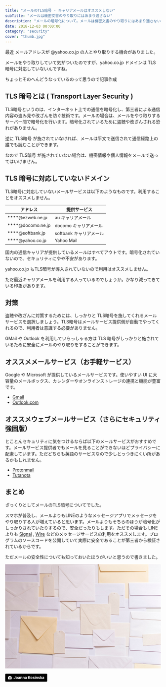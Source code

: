 ```yaml
---
title: "メールのTLS暗号 - キャリアメールはオススメしない"
subTitle: "メールは機密文書のやり取りにはあまり適さない"
description: "メールの暗号化について。メールは機密文書のやり取りにはあまり適さない"
date: 2018-12-03 00:00:00
category: "security"
cover: "thumb.jpg"
---
```


最近 メールアドレスが @yahoo.co.jp の人とやり取りする機会がありました。

メールをやり取りしていて気がついたのですが、yahoo.co.jp ドメインは TLS 暗号に対応していないんですね。

ちょっとそのへんどうなっているのって思うので記事作成

## TLS 暗号とは ( Transport Layer Security )

TLS暗号というのは、インターネット上での通信を暗号化し、第三者による通信内容の盗み見や改ざんを防ぐ技術です。メールの場合は、メールをやり取りするサーバー間で暗号化を行います。暗号化されているために盗聴や改ざんされる恐れがありません。

逆に TLS暗号 が施されていなければ、メールは平文で送信されて通信経路上の誰でも読むことができます。

なので TLS暗号 が施されていない場合は、機密情報や個人情報をメールで送ってはいけません。

## TLS 暗号に対応していないドメイン

TLS暗号に対応していないメールサービスは以下のようなものです。利用することをオススメしません。

| アドレス          | 提供サービス            |
| ----------------- | ----------------------- |
| ****@ezweb.ne.jp  | au キャリアメール       |
| ****@docomo.ne.jp | docomo キャリアメール   |
| ****@softbank.jp  | softbank キャリアメール |
| ****@yahoo.co.jp  | Yahoo Mail              |

国内の通信キャリアが提供しているメールはすべてアウトです。暗号化されていないので、セキュリティにやや不安があります。

yahoo.co.jp もTLS暗号が導入されていないので利用はオススメしません。

ただ最近キャリアメールを利用する人っているのでしょうか。かなり減ってきている印象があります。

## 対策

盗聴や改ざんに対策するためには、しっかりと TLS暗号を施してくれるメールサービスを選択しましょう。TLS暗号はメールサービス提供側が自動でやってくれるので、利用者は意識する必要がありません。

GMail や Outlook を利用していらっしゃる方は TLS 暗号がしっかりと施されているために安全にメールのやり取りをすることができます。

## オススメメールサービス（お手軽サービス）

Google や Microsoft が提供しているメールサービスです。使いやすい UI に大容量のメールボックス、カレンダーやオンラインストレージの連携と機能が豊富です。

* [Gmail](https://mail.google.com)
* [Outlook.com](https://outlook.live.com/owa/)

## オススメウェブメールサービス（さらにセキュリティ強固版）

とことんセキュリティに気をつけるならば以下のメールサービスがおすすめです。メールサービス提供者でもメールを見ることができないほどプライバシーに配慮しています。ただどちらも英語のサービスなので少しとっつきにくい所があるかもしれません。

* [Protonmail](https://protonmail.com)
* [Tutanota](https://tutanota.com)

## まとめ

ざっくりとしてメールのTLS暗号についてでした。

スマホが普及し、メールよりもLINEのようなメッセージアプリでメッセージをやり取りする人が増えていると思います。メールよりもそちらのほうが暗号化がしっかりされていたりするので、安全だったりもします。ただその場合も LINE よりも [Signal](https://signal.org) , [Wire](https://wire.com/en/) などのメッセージサービスの利用をオススメします。プログラムのソースコードを公開していて実際に安全であることが第三者から検証されているからです。

ただメールの安全性についても知っておいたほうがいいと思うので書きました。

![](./mail.jpg)

<a style="background-color:black;color:white;text-decoration:none;padding:4px 6px;font-family:-apple-system, BlinkMacSystemFont, &quot;San Francisco&quot;, &quot;Helvetica Neue&quot;, Helvetica, Ubuntu, Roboto, Noto, &quot;Segoe UI&quot;, Arial, sans-serif;font-size:12px;font-weight:bold;line-height:1.2;display:inline-block;border-radius:3px" href="https://unsplash.com/@joannakosinska?utm_medium=referral&amp;utm_campaign=photographer-credit&amp;utm_content=creditBadge" target="_blank" rel="noopener noreferrer" title="Download free do whatever you want high-resolution photos from Joanna Kosinska"><span style="display:inline-block;padding:2px 3px"><svg xmlns="http://www.w3.org/2000/svg" style="height:12px;width:auto;position:relative;vertical-align:middle;top:-1px;fill:white" viewBox="0 0 32 32"><title>unsplash-logo</title><path d="M20.8 18.1c0 2.7-2.2 4.8-4.8 4.8s-4.8-2.1-4.8-4.8c0-2.7 2.2-4.8 4.8-4.8 2.7.1 4.8 2.2 4.8 4.8zm11.2-7.4v14.9c0 2.3-1.9 4.3-4.3 4.3h-23.4c-2.4 0-4.3-1.9-4.3-4.3v-15c0-2.3 1.9-4.3 4.3-4.3h3.7l.8-2.3c.4-1.1 1.7-2 2.9-2h8.6c1.2 0 2.5.9 2.9 2l.8 2.4h3.7c2.4 0 4.3 1.9 4.3 4.3zm-8.6 7.5c0-4.1-3.3-7.5-7.5-7.5-4.1 0-7.5 3.4-7.5 7.5s3.3 7.5 7.5 7.5c4.2-.1 7.5-3.4 7.5-7.5z"></path></svg></span><span style="display:inline-block;padding:2px 3px">Joanna Kosinska</span></a>